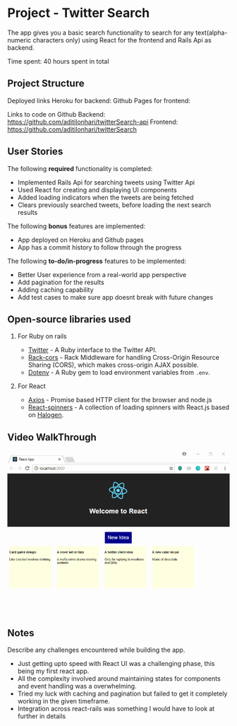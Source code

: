 # Project - Twitter Search

The app gives you a basic search functionality to search for any text(alpha-numeric characters only) using React for the frontend and Rails Api as backend.

Time spent: 40 hours spent in total

## Project Structure

Deployed links
Heroku for backend: 
Github Pages for frontend: 

Links to code on Github
Backend: https://github.com/aditilonhari/twitterSearch-api
Frontend: https://github.com/aditilonhari/twitterSearch

## User Stories

The following **required** functionality is completed:

* Implemented Rails Api for searching tweets using Twitter Api
* Used React for creating and displaying UI components
* Added loading indicators when the tweets are being fetched
* Clears previously searched tweets, before loading the next search results

The following **bonus** features are implemented:
* App deployed on Heroku and Github pages
* App has a commit history to follow through the progress 

The following **to-do/in-progress** features to be implemented:
* Better User experience from a real-world app perspective
* Add pagination for the results
* Adding caching capability
* Add test cases to make sure app doesnt break with future changes

## Open-source libraries used

1. For Ruby on rails
    - [Twitter](https://github.com/sferik/twitter) - A Ruby interface to the Twitter API. 
    - [Rack-cors](https://github.com/cyu/rack-cors) - Rack Middleware for handling Cross-Origin Resource Sharing (CORS), which makes cross-origin AJAX possible.
    - [Dotenv](https://github.com/bkeepers/dotenv) -  A Ruby gem to load environment variables from `.env`.

2. For React
    - [Axios](https://www.npmjs.com/package/axios) - Promise based HTTP client for the browser and node.js
    - [React-spinners](https://www.npmjs.com/package/react-spinners) - A collection of loading spinners with React.js based on [Halogen](https://github.com/yuanyan/halogen).

## Video WalkThrough

<img src='https://github.com/aditilonhari/IdeaBoard/blob/master/FirstReactApp.gif' title='Video Walkthrough' width='' alt='Video Walkthrough' />


## Notes

Describe any challenges encountered while building the app.

- Just getting upto speed with React UI was a challenging phase, this being my first react app. 
- All the complexity involved around maintaining states for components and event handling was a overwhelming.
- Tried my luck with caching and pagination but failed to get it completely working in the given timeframe.
- Integration across react-rails was something I would have to look at further in details